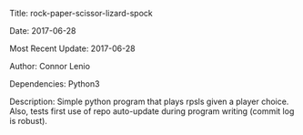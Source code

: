 Title: rock-paper-scissor-lizard-spock

Date: 2017-06-28

Most Recent Update: 2017-06-28

Author: Connor Lenio

Dependencies: Python3

Description: Simple python program that plays rpsls given a player choice. Also, tests first use of repo auto-update during program writing (commit log is robust).
